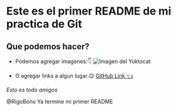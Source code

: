# Este es el primer README de mi practica de Git

## Que podemos hacer?
* Podemos agregar imagenes::point_down:
![Imagen del Yoktocat](https://radicalpenguin.me/blog/wp-content/uploads/2014/03/waldocat.png)

* O agregar links a algun lugar.:wink:
[GitHub Link :point_left:](https://github.com/)

_*Esto es todo amigos*_

@RigoBono Ya termine mi primer README

